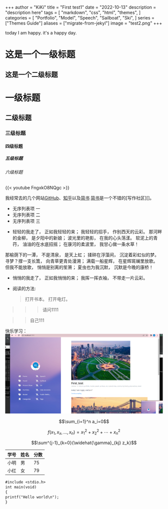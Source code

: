 +++
author = "KiKi"
title = "First test1"
date = "2022-10-13"
description = "description here"
tags = [
"markdown",
"css",
"html",
"themes",
]
categories = [
"Portfolio",
"Model",
"Speech",
"Sailboat",
"Ski",
]
series = ["Themes Guide"]
aliases = ["migrate-from-jekyl"]
image = "test2.png"
+++

today I am happy. it's a happy day.

这是一个一级标题
============================

这是一个二级标题
--------------------------------------------------


# 一级标题
## 二级标题
### 三级标题
#### 四级标题
##### 五级标题
###### 六级标题


{{< youtube FngxkO8NQgc >}}

我经常去的几个网站[GitHub][1]、[知乎][2]以及[简书][3]
[简书][3]是一个不错的[写作社区][]。

[1]:https://github.com "GitHub"
[2]:https://www.zhihu.com "知乎"
[3]:http://www.jianshu.com "简书"

- 无序列表项 一
- 无序列表项 二
- 无序列表项 三


*   轻轻的我走了， 正如我轻轻的来； 我轻轻的招手， 作别西天的云彩。
那河畔的金柳， 是夕阳中的新娘； 波光里的艳影， 在我的心头荡漾。
软泥上的青荇， 油油的在水底招摇； 在康河的柔波里， 我甘心做一条水草！

那榆荫下的一潭， 不是清泉， 是天上虹； 揉碎在浮藻间， 沉淀着彩虹似的梦。
寻梦？撑一支长篙， 向青草更青处漫溯； 满载一船星辉， 在星辉斑斓里放歌。
但我不能放歌， 悄悄是别离的笙箫； 夏虫也为我沉默， 沉默是今晚的康桥！


*   悄悄的我走了， 正如我悄悄的来； 我挥一挥衣袖， 不带走一片云彩。

*   阅读的方法:

    > 打开书本。
    > 打开电灯。



>>> 请问1111

>>自己111

快乐学习：
![快乐学习1](/images/test1.png)

$$\sum_{i=1}^n a_i=0$$

$$f(x_1,x_x,\ldots,x_n) = x_1^2 + x_2^2 + \cdots + x_n^2 $$

$$\sum^{j-1}_{k=0}{\widehat{\gamma}_{kj} z_k}$$


学号|姓名|分数
-|-|-
小明|男|75
小红|女|79

```
#include <stdio.h>
int main(void)
{
printf("Hello world\n");
}
```